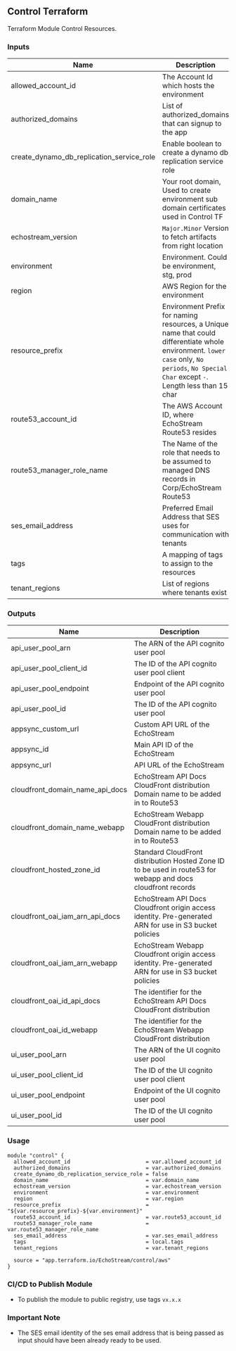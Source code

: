 ## Control Terraform
Terraform Module Control Resources. 

### Inputs

| Name | Description | Type | Default | Required |
|------|-------------|------|---------|--------|
| allowed\_account\_id | The Account Id which hosts the environment | `string` | n/a | yes |
| authorized\_domains | List of authorized_domains that can signup to the app | `list(string)` | n/a | yes |
| create\_dynamo\_db\_replication\_service\_role| Enable boolean to create a dynamo db replication service role | `bool` | `true` | no |
| domain_name | Your root domain, Used to create environment sub domain certificates used in Control TF | `string` | n/a | yes |
| echostream\_version | `Major.Minor` Version to fetch artifacts from right location | `string` | n/a | yes |
| environment | Environment. Could be environment, stg, prod | `string` | n/a | yes |
| region | AWS Region for the environment | `string` | n/a | yes |
| resource_prefix | Environment Prefix for naming resources, a Unique name that could differentiate whole environment. `lower case` only, `No periods`, `No Special Char` except `-`. Length less than 15 char | `string` | n/a | yes |
| route53\_account\_id | The AWS Account ID, where EchoStream Route53 resides | `string` | n\a | yes |
| route53\_manager\_role\_name | The Name of the role that needs to be assumed to managed DNS records in Corp/EchoStream Route53 | `string` | n/a | yes |
| ses_email_address | Preferred Email Address that SES uses for communication with tenants | `string` | n/a | yes |
| tags | A mapping of tags to assign to the resources | `map(string)` | `{}` | no |
| tenant_regions | List of regions where tenants exist | `list(string)` | `[]` | no |

### Outputs

| Name | Description |
|------|-------------|
| api_user_pool_arn| The ARN of the API cognito user pool |
| api_user_pool_client_id | The ID of the API cognito user pool client |
| api_user_pool_endpoint | Endpoint of the API cognito user pool |
| api_user_pool_id | The ID of the API cognito user pool |
| appsync_custom_url | Custom API URL of the EchoStream |
| appsync_id | Main API ID of the EchoStream |
| appsync_url| API URL of the EchoStream |
| cloudfront_domain_name_api_docs | EchoStream API Docs CloudFront distribution Domain name to be added in to Route53 |
| cloudfront_domain_name_webapp | EchoStream Webapp CloudFront distribution Domain name to be added in to Route53 |
| cloudfront_hosted_zone_id | Standard CloudFront distribution Hosted Zone ID to be used in route53 for webapp and docs cloudfront records |
| cloudfront_oai_iam_arn_api_docs | EchoStream API Docs Cloudfront origin access identity. Pre-generated ARN for use in S3 bucket policies |
| cloudfront_oai_iam_arn_webapp | EchoStream Webapp Cloudfront origin access identity. Pre-generated ARN for use in S3 bucket policies |
| cloudfront_oai_id_api_docs | The identifier for the EchoStream API Docs CloudFront distribution |
| cloudfront_oai_id_webapp | The identifier for the EchoStream Webapp CloudFront distribution |
| ui_user_pool_arn | The ARN of the UI cognito user pool |
| ui_user_pool_client_id | The ID of the UI cognito user pool client |
| ui_user_pool_endpoint | Endpoint of the UI cognito user pool |
| ui_user_pool_id | The ID of the UI cognito user pool |

### Usage
```
module "control" {
  allowed_account_id                        = var.allowed_account_id
  authorized_domains                        = var.authorized_domains
  create_dynamo_db_replication_service_role = false
  domain_name                               = var.domain_name
  echostream_version                        = var.echostream_version
  environment                               = var.environment
  region                                    = var.region
  resource_prefix                           = "${var.resource_prefix}-${var.environment}"
  route53_account_id                        = var.route53_account_id
  route53_manager_role_name                 = var.route53_manager_role_name
  ses_email_address                         = var.ses_email_address
  tags                                      = local.tags
  tenant_regions                            = var.tenant_regions

  source = "app.terraform.io/EchoStream/control/aws"
}

```

### CI/CD to Publish Module
- To publish the module to public registry, use tags `vx.x.x`

### Important Note
- The SES email identity of the ses email address that is being passed as input should have been already ready to be used.